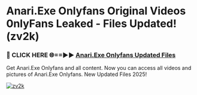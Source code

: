 # Anari.Exe Onlyfans Original Videos 0nlyFans Leaked - Files Updated! (zv2k)

<h3>🔴 CLICK HERE 🌐==►► <a href="https://tinyurl.com/2m67pmp6" rel="nofollow">Anari.Exe Onlyfans Updated Files</a></h3>

Get Anari.Exe Onlyfans and all content. Now you can access all videos and pictures of Anari.Exe Onlyfans. New Updated Files 2025!

[![zv2k](https://i.imgur.com/H4QAA4z.gif)](https://tinyurl.com/2m67pmp6)